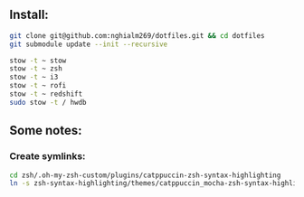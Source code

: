 ## Install:

```sh
git clone git@github.com:nghialm269/dotfiles.git && cd dotfiles
git submodule update --init --recursive

stow -t ~ stow
stow -t ~ zsh
stow -t ~ i3
stow -t ~ rofi
stow -t ~ redshift
sudo stow -t / hwdb
```

## Some notes:

### Create symlinks:

```sh
cd zsh/.oh-my-zsh-custom/plugins/catppuccin-zsh-syntax-highlighting
ln -s zsh-syntax-highlighting/themes/catppuccin_mocha-zsh-syntax-highlighting.zsh catppuccin-zsh-syntax-highlighting.plugin.zsh
```
